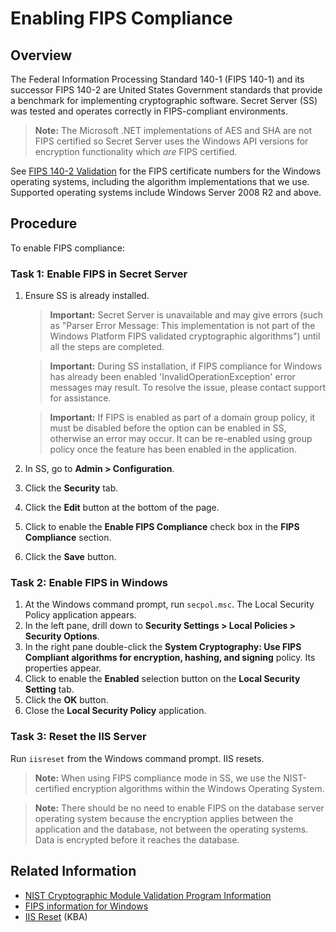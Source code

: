 
[title]: # (Enabling FIPS Compliance)
[tags]: # (authentication,FIPS)
[priority]: # (1000)

# Enabling FIPS Compliance

## Overview

The Federal Information Processing Standard 140-1 (FIPS 140-1) and its successor FIPS 140-2 are United States Government standards that provide a benchmark for implementing cryptographic software. Secret Server (SS) was tested and operates correctly in FIPS-compliant environments.

> **Note:** The Microsoft .NET implementations of AES and SHA are not FIPS certified so Secret Server uses the Windows API versions for encryption functionality which *are* FIPS certified. 

See [FIPS 140-2 Validation](http://technet.microsoft.com/en-us/library/cc750357.aspx) for the FIPS certificate numbers for the Windows operating systems, including the algorithm implementations that we use. Supported operating systems include Windows Server 2008 R2 and above.

## Procedure

To enable FIPS compliance:

### Task 1: Enable FIPS in Secret Server

1. Ensure SS is already installed.
   
    > **Important:** Secret Server is unavailable and may give errors (such as "Parser Error Message: This implementation is not part of the Windows Platform FIPS validated cryptographic algorithms") until all the steps are completed.
    
    > **Important:** During SS installation, if FIPS compliance for Windows has already been enabled 'InvalidOperationException' error messages may result. To resolve the issue, please contact support for assistance.
    
    > **Important:** If FIPS is enabled as part of a domain group policy, it must be disabled before the option can be enabled in SS, otherwise an error may occur. It can be re-enabled using group policy once the feature has been enabled in the application.
    
1. In SS, go to **Admin \> Configuration**.

1. Click the **Security** tab.

1. Click the **Edit** button at the bottom of the page.

1. Click to enable the **Enable FIPS Compliance** check box in the **FIPS Compliance** section.

1. Click the **Save** button.

### Task 2: Enable FIPS in Windows

1. At the Windows command prompt, run `secpol.msc`. The Local Security Policy application appears.
1. In the left pane, drill down to **Security Settings \> Local Policies \> Security Options**.
1. In the right pane double-click the **System Cryptography: Use FIPS Compliant algorithms for encryption, hashing, and signing** policy. Its properties appear.
1. Click to enable the **Enabled** selection button on the **Local Security Setting** tab.
1. Click the **OK** button.
1. Close the **Local Security Policy** application.

### Task 3: Reset the IIS Server

Run `iisreset` from the Windows command prompt. IIS resets.

> **Note:** When using FIPS compliance mode in SS, we use the NIST-certified encryption algorithms within the Windows Operating System.

> **Note:** There should be no need to enable FIPS on the database server operating system because the encryption applies between the application and the database, not between the operating systems. Data is encrypted before it reaches the database.

## Related Information

- [NIST Cryptographic Module Validation Program Information](http://csrc.nist.gov/groups/STM/cmvp/documents/140-1/140val-all.htm#1892)
- [FIPS information for Windows](https://technet.microsoft.com/en-us/library/cc750357.aspx)
- [IIS Reset](https://thycotic.force.com/support/s/article/IIS-Reset) (KBA)